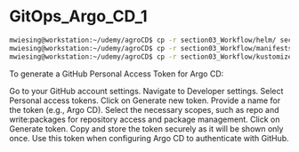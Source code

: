 # GitOps_Argo_CD_1

```bash
mwiesing@workstation:~/udemy/agroCD$ cp -r section03_Workflow/helm/ section04_Agro_CD/exercise01/
mwiesing@workstation:~/udemy/agroCD$ cp -r section03_Workflow/manifests/ section04_Agro_CD/exercise01/
mwiesing@workstation:~/udemy/agroCD$ cp -r section03_Workflow/kustomize/ section04_Agro_CD/exercise01/
```

To generate a GitHub Personal Access Token for Argo CD:

Go to your GitHub account settings.
Navigate to Developer settings.
Select Personal access tokens.
Click on Generate new token.
Provide a name for the token (e.g., Argo CD).
Select the necessary scopes, such as repo and write:packages for repository access and package management.
Click on Generate token.
Copy and store the token securely as it will be shown only once.
Use this token when configuring Argo CD to authenticate with GitHub.


